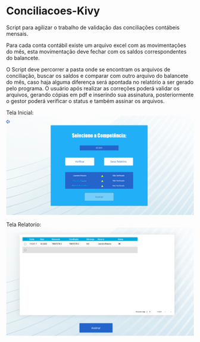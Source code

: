 # Conciliacoes-Kivy

Script para agilizar o trabalho de validação das conciliações contábeis mensais.

Para cada conta contábil existe um arquivo excel com as movimentações do mês, esta movimentação deve fechar com os saldos correspondentes do balancete.

O Script deve percorrer a pasta onde se encontram os arquivos de conciliação, buscar os saldos e comparar com outro arquivo do balancete do mês, caso haja alguma
diferença será apontada no relatório a ser gerado pelo programa. O usuário após realizar as correções poderá validar os arquivos, gerando cópias em pdf e inserindo
sua assinatura, posteriormente o gestor poderá verificar o status e também assinar os arquivos.

Tela Inicial:
![alt text](https://github.com/LeandroPOliveira/Conciliacoes-Kivy/blob/main/tela_inicio.png?raw=true)

Tela Relatorio:
![alt text](https://github.com/LeandroPOliveira/Conciliacoes-Kivy/blob/main/tela_valida%C3%A7%C3%A3o.png?raw=true)
